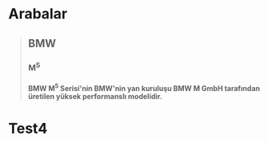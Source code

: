 # **Arabalar**
> ## **BMW**
> ### M<sup>5</sup>
> #### BMW M<sup>5</sup> Serisi'nin BMW'nin yan kuruluşu BMW M GmbH tarafından üretilen yüksek performanslı modelidir. 
# Test4